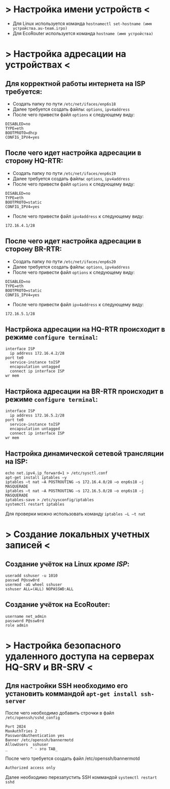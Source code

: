 # > Настройка имени устройств <
- Для Linux используется команда `hostnamectl set-hostname (имя устройства.au-team.irpo)`  
- Для EcoRouter используется команда `hostname (имя устройства)`
# > Настройка адресации на устройствах <
## Для корректной работы интернета на ISP требуется:
- Создать папку по пути `/etc/net/ifaces/enp6s18`  
- Далее требуется создать файлы: `options`, `ipv4address`  
- После чего привести файл `options` к следующему виду:
```
DISABLED=no
TYPE=eth
BOOTPROTO=dhcp
CONFIG_IPV4=yes
```  
## После чего идет настройка адресации в сторону HQ-RTR:
- Создать папку по пути `/etc/net/ifaces/enp6s19`  
- Далее требуется создать файлы: `options`, `ipv4address`  
- После чего привести файл `options` к следующему виду:
```
DISABLED=no
TYPE=eth
BOOTPROTO=static
CONFIG_IPV4=yes
```
- После чего привести файл `ipv4address` к следующему виду:
```
172.16.4.1/28
```
## После чего идет настройка адресации в сторону BR-RTR:
- Создать папку по пути `/etc/net/ifaces/enp6s20`  
- Далее требуется создать файлы: `options`, `ipv4address`  
- После чего привести файл `options` к следующему виду:
```
DISABLED=no
TYPE=eth
BOOTPROTO=static
CONFIG_IPV4=yes
```
- После чего привести файл `ipv4address` к следующему виду:
```
172.16.5.1/28
```
## Настрйока адресации на HQ-RTR проиcходит в режиме `configure terminal`:  
```
interface ISP  
  ip address 172.16.4.2/28  
port te0
  service-instance toISP
  encapsulation untagged
  connect ip interface ISP
wr mem
```
## Настрйока адресации на BR-RTR происходит в режиме `configure terminal`:  
```
interface ISP  
  ip address 172.16.5.2/28  
port te0
  service-instance toISP
  encapsulation untagged
  connect ip interface ISP
wr mem
```
## Настройка динамической сетевой трансляции на ISP:
```
echo net.ipv4.ip_forward=1 > /etc/sysctl.conf
apt-get install iptables –y   
iptables –t nat –A POSTROUTING –s 172.16.4.0/28 –o enp6s18 –j MASQUERADE  
iptables –t nat –A POSTROUTING –s 172.16.5.0/28 –o enp6s18 –j MASQUERADE  
iptables-save > /etc/sysconfig/iptables  
systemctl restart iptables  
```
Для проверки можно использовать команду `iptables –L –t nat`
# > Создание локальных учетных записей <
## Создание учёток на Linux ___кроме ISP___:
```
useradd sshuser -u 1010
passwd P@ssw0rd
usermod -aG wheel sshuser
sshuser ALL=(ALL) NOPASSWD:ALL
```
## Создание учёток на EcoRouter:
```
username net_admin
password P@ssw0rd
role admin
```
# > Настройка безопасного удаленного доступа на серверах HQ-SRV и BR-SRV <
## Для настройки SSH необходимо его установить коммандой `apt-get install ssh-server`
После чего необходимо добавить строчки в файл `/etc/openssh/sshd_config`
```
Port 2024
MaxAuthTries 2
PasswordAuthentication yes
Banner /etc/openssh/bannermotd
AllowUsers  sshuser
_          ^ - это TAB_
```
После чего требуется создать файл /etc/openssh/bannermotd
```
Authorized access only
```
Далее необходимо перезапустить SSH коммандой `systemctl restart sshd`
